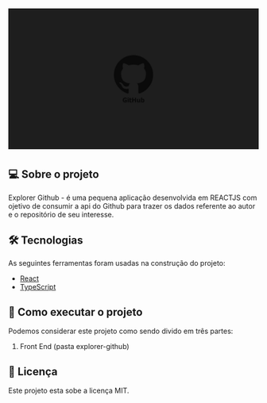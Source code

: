<h1 align="center">
    <img alt="NextLevelWeek" title="#NextLevelWeek" src="./assets/banner.jpg" />
</h1>


## 💻 Sobre o projeto

 Explorer Github - é uma pequena aplicação desenvolvida em REACTJS com ojetivo de consumir a api do Github para trazer os dados referente ao autor e o repositório de seu interesse.


## 🛠 Tecnologias

As seguintes ferramentas foram usadas na construção do projeto:

- [React][reactjs]
- [TypeScript][typescript]


## 🚀 Como executar o projeto

Podemos considerar este projeto como sendo divido em três partes:
1. Front End (pasta explorer-github)

## 📝 Licença

Este projeto esta sobe a licença MIT.

[typescript]: https://www.typescriptlang.org/
[reactjs]: https://reactjs.org

